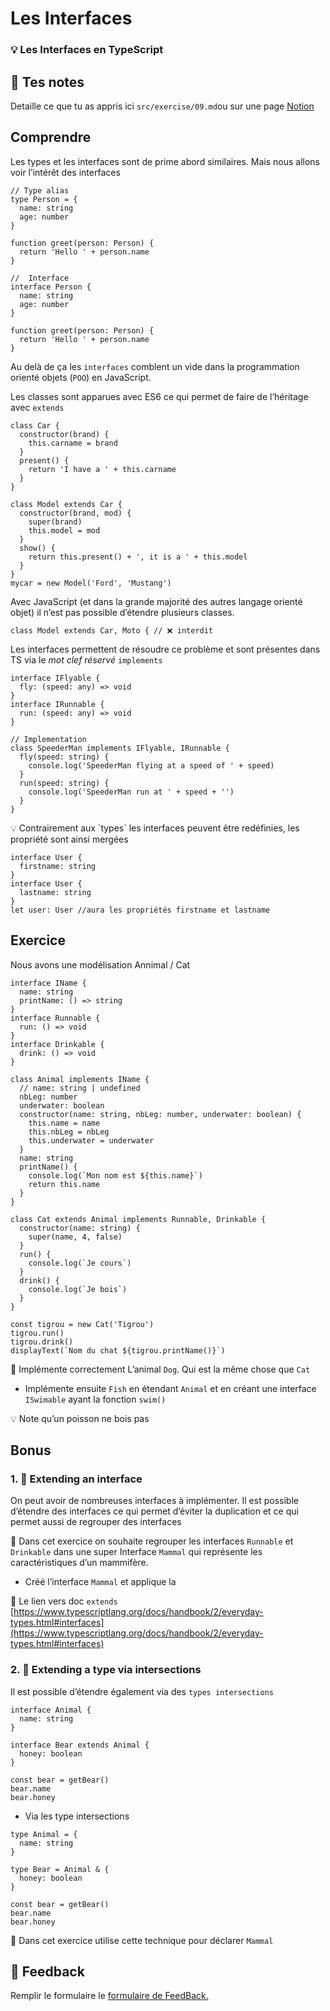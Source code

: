 # Les Interfaces

### 💡 Les Interfaces en TypeScript

## 📝 Tes notes

Detaille ce que tu as appris ici
`src/exercise/09.md`ou sur une page [Notion](https://go.mikecodeur.com/course-notes-template)

## Comprendre

Les types et les interfaces sont de prime abord similaires. Mais nous allons
voir l’intérêt des interfaces

```tsx
// Type alias
type Person = {
  name: string
  age: number
}

function greet(person: Person) {
  return 'Hello ' + person.name
}
```

```tsx
//  Interface
interface Person {
  name: string
  age: number
}

function greet(person: Person) {
  return 'Hello ' + person.name
}
```

Au delà de ça les `interfaces` comblent un vide dans la programmation orienté
objets (`POO`) en JavaScript.

Les classes sont apparues avec ES6 ce qui permet de faire de l’héritage avec
`extends`

```tsx
class Car {
  constructor(brand) {
    this.carname = brand
  }
  present() {
    return 'I have a ' + this.carname
  }
}

class Model extends Car {
  constructor(brand, mod) {
    super(brand)
    this.model = mod
  }
  show() {
    return this.present() + ', it is a ' + this.model
  }
}
mycar = new Model('Ford', 'Mustang')
```

Avec JavaScript (et dans la grande majorité des autres langage orienté objet) il
n’est pas possible d’étendre plusieurs classes.

```tsx
class Model extends Car, Moto { // ❌ interdit
```

Les interfaces permettent de résoudre ce problème et sont présentes dans TS via
le _mot clef réservé_ `implements`

```tsx
interface IFlyable {
  fly: (speed: any) => void
}
interface IRunnable {
  run: (speed: any) => void
}

// Implementation
class SpeederMan implements IFlyable, IRunnable {
  fly(speed: string) {
    console.log('SpeederMan flying at a speed of ' + speed)
  }
  run(speed: string) {
    console.log('SpeederMan run at ' + speed + '')
  }
}
```

<aside>
💡 Contrairement aux `types` les interfaces peuvent être redéfinies, les propriété sont ainsi mergées

</aside>

```tsx
interface User {
  firstname: string
}
interface User {
  lastname: string
}
let user: User //aura les propriétés firstname et lastname
```

## Exercice

Nous avons une modélisation Annimal / Cat

```tsx
interface IName {
  name: string
  printName: () => string
}
interface Runnable {
  run: () => void
}
interface Drinkable {
  drink: () => void
}

class Animal implements IName {
  // name: string | undefined
  nbLeg: number
  underwater: boolean
  constructor(name: string, nbLeg: number, underwater: boolean) {
    this.name = name
    this.nbLeg = nbLeg
    this.underwater = underwater
  }
  name: string
  printName() {
    console.log(`Mon nom est ${this.name}`)
    return this.name
  }
}

class Cat extends Animal implements Runnable, Drinkable {
  constructor(name: string) {
    super(name, 4, false)
  }
  run() {
    console.log(`Je cours`)
  }
  drink() {
    console.log(`Je bois`)
  }
}

const tigrou = new Cat('Tigrou')
tigrou.run()
tigrou.drink()
displayText(`Nom du chat ${tigrou.printName()}`)
```

🐶 Implémente correctement L’animal `Dog`. Qui est la même chose que `Cat`

- Implémente ensuite `Fish` en étendant `Animal` et en créant une interface
  `ISwimable` ayant la fonction `swim()`

<aside>
💡 Note qu’un poisson ne bois pas

</aside>

## Bonus

### 1. 🚀 Extending an interface

On peut avoir de nombreuses interfaces à implémenter. Il est possible d’étendre
des interfaces ce qui permet d’éviter la duplication et ce qui permet aussi de
regrouper des interfaces

🐶 Dans cet exercice on souhaite regrouper les interfaces `Runnable` et
`Drinkable` dans une super Interface `Mammal` qui représente les
caractéristiques d’un mammifère.

- Créé l’interface `Mammal` et applique la

📑 Le lien vers doc `extends`
[https://www.typescriptlang.org/docs/handbook/2/everyday-types.html#interfaces](https://www.typescriptlang.org/docs/handbook/2/everyday-types.html#interfaces)

### 2. 🚀 Extending a type via intersections

Il est possible d’étendre également via des `types intersections`

```tsx
interface Animal {
  name: string
}

interface Bear extends Animal {
  honey: boolean
}

const bear = getBear()
bear.name
bear.honey
```

- Via les type intersections

```tsx
type Animal = {
  name: string
}

type Bear = Animal & {
  honey: boolean
}

const bear = getBear()
bear.name
bear.honey
```

🐶 Dans cet exercice utilise cette technique pour déclarer `Mammal`

###

## 🐜 Feedback

Remplir le formulaire le
[formulaire de FeedBack.](https://go.mikecodeur.com/cours-react-avis?entry.1912869708=TypeScript%20PRO&entry.1430994900=2.Les%20Fondamentaux&entry.533578441=01%20Les%20interfaces)
